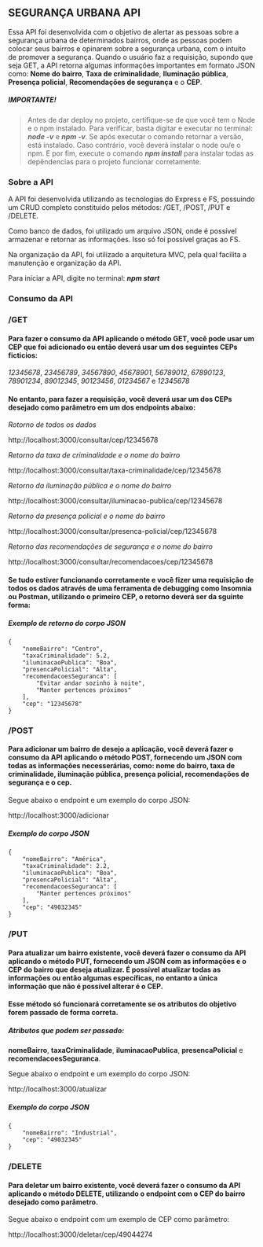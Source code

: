 ## SEGURANÇA URBANA API
Essa API foi desenvolvida com o objetivo de alertar as pessoas sobre a segurança urbana de determinados bairros, onde as pessoas podem colocar seus bairros e opinarem sobre a segurança urbana, com o intuito de promover a segurança. Quando o usuário faz a requisição, supondo que seja GET, a API retorna algumas informações importantes em formato JSON como: __Nome do bairro__, __Taxa de criminalidade__, __Iluminação pública__, __Presença policial__, __Recomendações de segurança__ e o __CEP__.

##### **IMPORTANTE!**

> Antes de dar deploy no projeto, certifique-se de que você tem o Node e o npm instalado. Para verificar, basta digitar e executar no terminal: **_node -v_** e **_npm -v_**. Se após executar o comando retornar a versão, está instalado. Caso contrário, você deverá instalar o node ou/e o npm. E por fim, execute o comando **_npm install_** para instalar todas as depêndencias para o projeto funcionar corretamente.

### Sobre a API

 A API foi desenvolvida utilizando as tecnologias do Express e FS, possuindo um CRUD completo constituido pelos métodos: /GET, /POST, /PUT e /DELETE.

 Como banco de dados, foi utilizado um arquivo JSON, onde é possível armazenar e retornar as informações. Isso só foi possível graças ao FS.

 Na organização da API, foi utilizado a arquitetura MVC, pela qual facilita a manutenção e organização da API.

 Para iniciar a API, digite no terminal: **_npm start_**

### Consumo da API

### **/GET**

#### Para fazer o consumo da API aplicando o método GET, você pode usar um CEP que foi adicionado ou então deverá usar um dos seguintes CEPs ficticios:

_12345678_, _23456789_, _34567890_, _45678901_, _56789012_, _67890123_, _78901234_, _89012345_, _90123456_, _01234567_ e _12345678_

#### No entanto, para fazer a requisição, você deverá usar um dos CEPs desejado como parâmetro em um dos endpoints abaixo:

_Rotorno de todos os dados_

http://localhost:3000/consultar/cep/12345678

_Retorno da taxa de criminalidade e o nome do bairro_

http://localhost:3000/consultar/taxa-criminalidade/cep/12345678

_Retorno da iluminação pública e o nome do bairro_

http://localhost:3000/consultar/iluminacao-publica/cep/12345678

_Retorno da presença policial e o nome do bairro_

http://localhost:3000/consultar/presenca-policial/cep/12345678

_Retorno das recomendações de segurança e o nome do bairro_

http://localhost:3000/consultar/recomendacoes/cep/12345678

#### Se tudo estiver funcionando corretamente e você fizer uma requisição de todos os dados através de uma ferramenta de debugging como **Insomnia** ou **Postman**, utilizando o primeiro CEP, o retorno deverá ser da sguinte forma:

##### Exemplo de retorno do corpo JSON

```
{
	"nomeBairro": "Centro",
	"taxaCriminalidade": 5.2,
	"iluminacaoPublica": "Boa",
	"presencaPolicial": "Alta",
	"recomendacoesSeguranca": [
		"Evitar andar sozinho à noite",
		"Manter pertences próximos"
	],
	"cep": "12345678"
}
```

### **/POST**

#### Para adicionar um bairro de desejo a aplicação, você deverá fazer o consumo da API aplicando o método POST, fornecendo um JSON com todas as informações necesserárias, como: nome do bairro, taxa de criminalidade, iluminação pública, presença policial, recomendações de segurança e o cep. 

Segue abaixo o endpoint e um exemplo do corpo JSON:


http://localhost:3000/adicionar


##### Exemplo do corpo JSON

```
{
	"nomeBairro": "América",
	"taxaCriminalidade": 2.2,
	"iluminacaoPublica": "Boa",
	"presencaPolicial": "Alta",
	"recomendacoesSeguranca": [
		"Manter pertences próximos"
	],
	"cep": "49032345"
}
```

### **/PUT**

#### Para atualizar um bairro existente, você deverá fazer o consumo da API aplicando o método PUT, fornecendo um JSON com as informações e o CEP do bairro que deseja atualizar. É possível atualizar todas as informações ou então algumas específicas, no entanto a única informação que não é possível alterar é o CEP. 

#### Esse método só funcionará corretamente se os atributos do objetivo forem passado de forma correta. 

##### Atributos que podem ser passado:

**nomeBairro**, **taxaCriminalidade**, **iluminacaoPublica**, **presencaPolicial** e **recomendacoesSeguranca**.

Segue abaixo o endpoint e um exemplo do corpo JSON:

http://localhost:3000/atualizar

##### Exemplo do corpo JSON

```
{
	"nomeBairro": "Industrial",
	"cep": "49032345"
}
```

### **/DELETE**

#### Para deletar um bairro existente, você deverá fazer o consumo da API aplicando o método DELETE, utilizando o endpoint com o CEP do bairro desejado como parâmetro.

Segue abaixo o endpoint com um exemplo de CEP como parâmetro:

http://localhost:3000/deletar/cep/49044274










